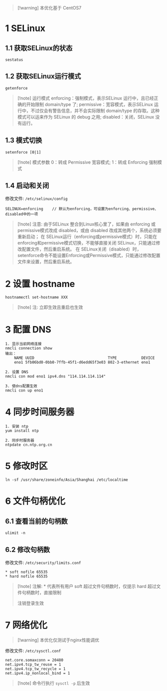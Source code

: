 >[!warning] 本优化基于 CentOS7

# 1 SELinux
## 1.1 获取SELinux的状态
```shell
sestatus
```
## 1.2 获取SELinux运行模式
```
getenforce
```
>[!note] 运行模式
>enforcing：强制模式，表示SELinux 运行中，且已经正确的开始限制 domain/type 了;
>permissive：宽容模式，表示SELinux 运行中，不过仅会有警告信息，并不会实际限制 domain/type 的存取。这种模式可以运来作为 SELinux 的 debug 之用;
>disabled：关闭，SELinux 没有运行。
## 1.3 模式切换
```shell
setenforce [0|1]
```
>[!note] 模式参数
>0：转成 Permissive 宽容模式;
>1：转成 Enforcing 强制模式
## 1.4 启动和关闭
修改文件: `/etc/selinux/config`
```
SELINUX=enforcing    // 默认为enforcing，可设置为enforcing、permissive、disabled中的一项
```
>[!note] 注意:
>由于SELinux 整合到Linux核心里了，如果由 enforcing 或 permissive模式改成 disabled，或由 disabled 改成其他两个，系统必须要重新启动；
>在 SELinux运行（enforcing或permissive模式）时，只能在enforcing和permissive模式切换，不能够直接关闭 SELinux，只能通过修改配置文件，然后重启系统。
>在 SELinux关闭（disabled）时，setenforce命令不能设置Enforcing或Permissive模式，只能通过修改配置文件来设置，然后重启系统。

# 2 设置 hostname  

```shell
hostnamectl set-hostname XXX
```
>[!note] 注: 立即生效且重启也生效

# 3 配置 DNS

```
1. 显示当前网络连接
nmcli connection show
输出：
    NAME UUID                                 TYPE           DEVICE
    eno1 5fb06bd0-0bb0-7ffb-45f1-d6edd65f3e03 802-3-ethernet eno1

2. 设置 DNS
nmcli con mod eno1 ipv4.dns "114.114.114.114"

3. 使dns配置生效
nmcli con up eno1
```

# 4 同步时间服务器

```
1. 安装 ntp
yum install ntp

2. 同步时服务器
ntpdate cn.ntp.org.cn
```

# 5 修改时区
```
ln -sf /usr/share/zoneinfo/Asia/Shanghai /etc/localtime
```

# 6 文件句柄优化
## 6.1 查看当前的句柄数
```shell
ulimit -n
```
## 6.2 修改句柄数
修改文件: `/etc/security/limits.conf`
```
* soft nofile 65535
* hard nofile 65535
```
>[!note] 注解:
>\*      代表所有用户
>soft   超过文件句柄数时，仅提示
>hard   超过文件句柄数时，直接限制
>
>注销登录生效

# 7 网络优化
>[!warning] 本优化仅测试于nginx性能调优

修改文件: `/etc/sysctl.conf`
```
net.core.somaxconn = 20480
net.ipv4.tcp_tw_reuse = 1
net.ipv4.tcp_tw_recycle = 1
net.ipv4.ip_nonlocal_bind = 1
```
>[!note] 命令行执行 `sysctl -p` 后生效
